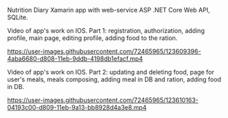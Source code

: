 



Nutrition Diary
Xamarin app with web-service ASP .NET Core Web API, SQLite.

Video of app's work on IOS. Part 1: registration, authorization, adding profile, main page, editing profile, adding food to the ration.

https://user-images.githubusercontent.com/72465965/123609396-4aba6680-d808-11eb-9ddb-4198db1efacf.mp4


Video of app's work on IOS. Part 2: updating and deleting food, page for user's meals, meals composing, adding meal in DB and ration, adding food in DB.

https://user-images.githubusercontent.com/72465965/123610163-04193c00-d809-11eb-9a13-bb8928d4a3e8.mp4



